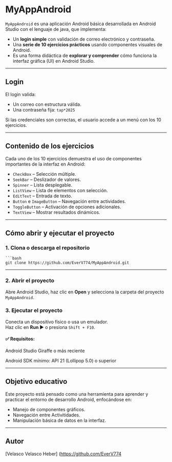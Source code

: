 # MyAppAndroid

`MyAppAndroid` es una aplicación Android básica desarrollada en Android Studio con el lenguaje de java, que implementa:

- Un **login simple** con validación de correo electrónico y contraseña.
- Una **serie de 10 ejercicios prácticos** usando componentes visuales de Android.
- Es una forma didáctica de **explorar y comprender** cómo funciona la interfaz gráfica (UI) en Android Studio.

---

## Login

El login valida:

- Un correo con estructura válida.
- Una contraseña fija: `tap*2025`

Si las credenciales son correctas, el usuario accede a un menú con los 10 ejercicios.

---

## Contenido de los ejercicios

Cada uno de los 10 ejercicios demuestra el uso de componentes importantes de la interfaz en Android:

- `CheckBox` – Selección múltiple.
- `SeekBar` – Deslizador de valores.
- `Spinner` – Lista desplegable.
- `ListView` – Lista de elementos con selección.
- `EditText` – Entrada de texto.
- `Button` e `ImageButton` – Navegación entre actividades.
- `ToggleButton` – Activación de opciones adicionales.
- `TextView` – Mostrar resultados dinámicos.

---

## Cómo abrir y ejecutar el proyecto

### 1. Clona o descarga el repositorio

    ```bash
    git clone https://github.com/EverV774/MyAppAndroid.git

---

### 2. Abrir el proyecto
   Abre Android Studio, haz clic en **Open** y selecciona la carpeta del proyecto `MyAppAndroid`.

### 3. Ejecutar el proyecto  
Conecta un dispositivo físico o usa un emulador.  
Haz clic en **Run ▶️** o presiona `Shift + F10`.

#### ✅ Requisitos:

Android Studio Giraffe o más reciente

Android SDK mínimo: API 21 (Lollipop 5.0) o superior

---

## Objetivo educativo

Este proyecto está pensado como una herramienta para aprender y practicar el entorno de desarrollo Android, enfocándose en:

- Manejo de componentes gráficos.
- Navegación entre Activitidades.
- Manipulación básica de datos en la interfaz.

---

## Autor

[Velasco Velasco Heber] (https://github.com/EverV774
